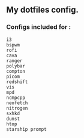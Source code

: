 ## My dotfiles config.

### Configs included for :
    i3
    bspwm
    rofi
    cava
    ranger
    polybar
    compton
    picom
    redshift
    vis
    mpd
    ncmpcpp
    neofetch
    nitrogen
    sxhkd
    dunst
    htop
    starship prompt
